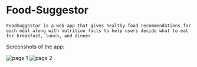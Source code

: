 # Food-Suggestor
	FoodSuggestor is a web app that gives healthy food recommendations for each meal along with nutrition facts to help users decide what to eat for breakfast, lunch, and dinner
Screenshots of the app:

![page 1](https://user-images.githubusercontent.com/29159878/35376029-5133357a-0177-11e8-8652-cc267b542a8c.JPG)
![page 2](https://user-images.githubusercontent.com/29159878/35376030-513ca308-0177-11e8-88d5-bb6b14228cf1.JPG)
